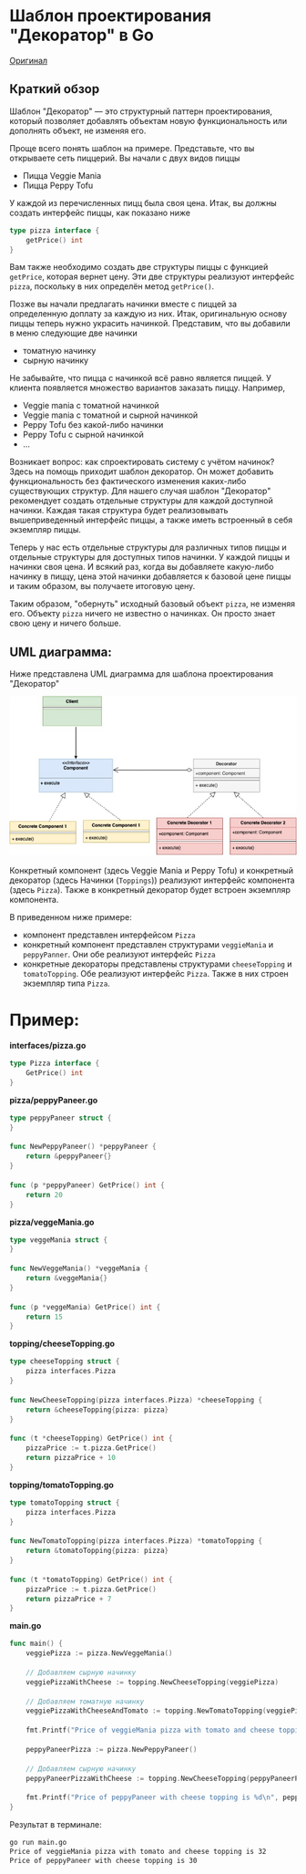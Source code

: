 # Шаблон проектирования "Декоратор" в Go

[Оригинал](https://golangbyexample.com/decorator-pattern-golang/)

## Краткий обзор

Шаблон "Декоратор" — это структурный паттерн проектирования, который позволяет
добавлять объектам новую функциональность или дополнять объект, не изменяя его.

Проще всего понять шаблон на примере. Представьте, что вы открываете сеть 
пиццерий. Вы начали с двух видов пиццы

* Пицца Veggie Mania
* Пицца Peppy Tofu

У каждой из перечисленных пицц была своя цена. Итак, вы должны создать 
интерфейс пиццы, как показано ниже

```go
type pizza interface {
    getPrice() int
}
```

Вам также необходимо создать две структуры пиццы с функцией `getPrice`, 
которая вернет цену. Эти две структуры реализуют интерфейс `pizza`, поскольку в
них определён метод `getPrice()`.

Позже вы начали предлагать начинки вместе с пиццей за определенную доплату 
за каждую из них. Итак, оригинальную основу пиццы теперь нужно украсить 
начинкой. Представим, что вы добавили в меню следующие две начинки

* томатную начинку
* сырную начинку

Не забывайте, что пицца с начинкой всё равно является пиццей. У клиента появляется
множество вариантов заказать пиццу. Например,

* Veggie mania с томатной начинкой
* Veggie mania с томатной и сырной начинкой
* Peppy Tofu без какой-либо начинки
* Peppy Tofu c сырной начинкой
* ...

Возникает вопрос: как спроектировать систему с учётом начинок? Здесь на помощь 
приходит шаблон декоратор. Он может добавить функциональность без фактического
изменения каких-либо существующих структур. Для нашего случая шаблон "Декоратор"
рекомендует создать отдельные структуры для каждой доступной начинки. Каждая 
такая структура будет реализовывать вышеприведенный интерфейс пиццы, а также
иметь встроенный в себя экземпляр пиццы.

Теперь у нас есть отдельные структуры для различных типов пиццы и отдельные 
структуры для доступных типов начинки. У каждой пиццы и начинки своя цена.
И всякий раз, когда вы добавляете какую-либо начинку в пиццу, цена этой начинки
добавляется к базовой цене пиццы и таким образом, вы получаете итоговую цену.

Таким образом, "обернуть" исходный базовый объект `pizza`, не изменяя его. 
Объекту `pizza` ничего не известно о начинках. Он просто знает свою цену и 
ничего больше.

## UML диаграмма:

Ниже представлена UML диаграмма для шаблона проектирования "Декоратор"

![UML1](images/image1.jpg)

Конкретный компонент (здесь Veggie Mania и Peppy Tofu) и конкретный декоратор 
(здесь Начинки (`Toppings`)) реализуют интерфейс компонента (здесь `Pizza`). Также
в конкретный декоратор будет встроен экземпляр компонента.

В приведенном ниже примере:

* компонент представлен интерфейсом `Pizza`
* конкретный компонент представлен структурами `veggieMania` и `peppyPanner`. 
  Они обе реализуют интерфейс `Pizza`
* конкретные декораторы представлены структурами `cheeseTopping` и `tomatoTopping`. 
  Обе реализуют интерфейс `Pizza`. Также в них строен экземпляр типа `Pizza`.
  
# Пример:

**interfaces/pizza.go**

```go
type Pizza interface {
    GetPrice() int
}
```

**pizza/peppyPaneer.go**

```go
type peppyPaneer struct {
}

func NewPeppyPaneer() *peppyPaneer {
    return &peppyPaneer{}
}

func (p *peppyPaneer) GetPrice() int {
    return 20
}
```

**pizza/veggeMania.go**

```go
type veggeMania struct {
}

func NewVeggeMania() *veggeMania {
    return &veggeMania{}
}

func (p *veggeMania) GetPrice() int {
    return 15
}
```

**topping/cheeseTopping.go**

```go
type cheeseTopping struct {
    pizza interfaces.Pizza
}

func NewCheeseTopping(pizza interfaces.Pizza) *cheeseTopping {
    return &cheeseTopping{pizza: pizza}
}

func (t *cheeseTopping) GetPrice() int {
    pizzaPrice := t.pizza.GetPrice()
    return pizzaPrice + 10
}
```

**topping/tomatoTopping.go**

```go
type tomatoTopping struct {
    pizza interfaces.Pizza
}

func NewTomatoTopping(pizza interfaces.Pizza) *tomatoTopping {
    return &tomatoTopping{pizza: pizza}
}

func (t *tomatoTopping) GetPrice() int {
    pizzaPrice := t.pizza.GetPrice()
    return pizzaPrice + 7
}
```

**main.go**

```go
func main() {
    veggiePizza := pizza.NewVeggeMania()
  
    // Добавляем сырную начинку
    veggiePizzaWithCheese := topping.NewCheeseTopping(veggiePizza)
  
    // Добавляем томатную начинку
    veggiePizzaWithCheeseAndTomato := topping.NewTomatoTopping(veggiePizzaWithCheese)
  
    fmt.Printf("Price of veggieMania pizza with tomato and cheese topping is %d\n", veggiePizzaWithCheeseAndTomato.GetPrice())
  
    peppyPaneerPizza := pizza.NewPeppyPaneer()
  
    // Добавляем сырную начинку
    peppyPaneerPizzaWithCheese := topping.NewCheeseTopping(peppyPaneerPizza)
  
    fmt.Printf("Price of peppyPaneer with cheese topping is %d\n", peppyPaneerPizzaWithCheese.GetPrice())
}
```

Результат в терминале:

```shell
go run main.go
Price of veggieMania pizza with tomato and cheese topping is 32
Price of peppyPaneer with cheese topping is 30
```